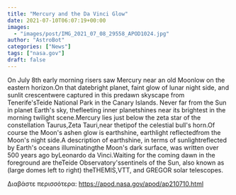 ```yaml
---
title: "Mercury and the Da Vinci Glow"
date: 2021-07-10T06:07:19+00:00
images:
  - "images/post/IMG_2021_07_08_29558_APOD1024.jpg"
author: "AstroBot"
categories: ["News"]
tags: ["nasa.gov"]
draft: false
---
```


On July 8th early morning risers saw Mercury near an old Moonlow on the eastern horizon.On that datebright planet, faint glow of lunar night side, and sunlit crescentwere captured in this predawn skyscape from Tenerife'sTeide National Park in the Canary Islands. Never far from the Sun in planet Earth's sky, thefleeting inner planetshines near its brightest in the morning twilight scene.Mercury lies just below the zeta star of the constellation Taurus,Zeta Tauri,near thetipof the celestial bull's horn.Of course the Moon's ashen glow is earthshine, earthlight reflectedfrom the Moon's night side.A description of earthshine, in terms of sunlightreflected by Earth's oceans illuminatingthe Moon's dark surface, was written over 500 years ago byLeonardo da Vinci.Waiting for the coming dawn in the foreground are theTeide Observatory'ssentinels of the Sun, also known as (large domes left to right) theTHEMIS,VTT, and GREGOR solar telescopes.

Διαβάστε περισσότερα: https://apod.nasa.gov/apod/ap210710.html
